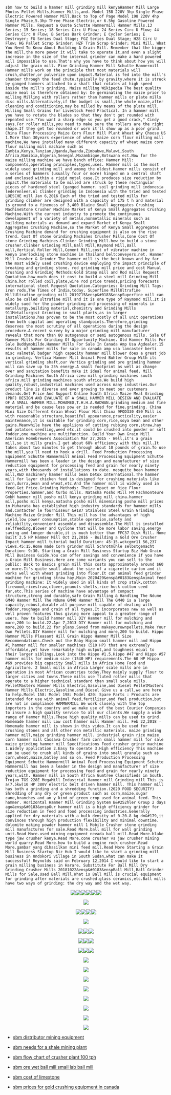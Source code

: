 ```
sbm how to build a hammer mill grinding mill kenyaHammer Mill Large Photos Pellet Mills,Hammer Mills,and. Model 158 220V 3hp Single Phase Electric Powered Hammer Mill.Back to Top of Page Model 198 220V 4hp Single Phase,5.3hp Three Phase Electric,or 6.5hp Gasoline Powered Hammer Mills. Request a Quote Schutte Hammermill Hammer Mills.13 Series; 15 Series; 18 Series Circ U Flow; 24 Series Circ U Flow; 44 Series Circ U Flow; B Series Bark Grinder; E Cycler Series; E Destroyer; FG Series Dual Stage; FGZ Series Dual Stage; H28 Circ U Flow; HG Pallet Scrap Grinder; HZF Trim Scrap Grinder; Mini Mill. What You Need To Know About Building A Grain Mill. Remember that the bigger the mill,the more power it will take to operate it,and even a slight increase in the size of the internal grinder can make a hand powered mill impossible to use.That's why you have to think about how you will adjust the grain mill. Fine Grinding Hammer Mill Schutte Hammermill Hammer mills work on the principle that most materials will crush,shatter,or pulverize upon impact.Material is fed into the mill's chamber through the feed chute,typically by gravity,where it is struck by ganged hammers attached to a shaft that rotates at high speed inside the mill's grinding. Maize milling Wikipedia The best quality maize meal is therefore obtained by: De germinating the maize prior to milling Milling with rollers rather than hammer mills or plate mills disc mills.Alternatively,if the budget is small,the whole maize,after cleaning and conditioning,may be milled by means of the plate mill. Milling Small Grains for Livestock Feed Practical. In a hammer mill you have to rotate the blades so that they don't get rounded with repeated use."You want a sharp edge so you get a good crack," Cindy says.For roller mills,you need to make sure the rollers are the right shape.If they get too rounded or worn it'll show up as a poor grind. China Flour Processing Maize Corn Flour Mill Plant Wheat Why Choose US 1.More than 30years experience of wheat maize corn flour milling mill machine,We have installed many different capacity of wheat maize corn flour milling mill machine such as Zambia,Kenya,Tanzian,Uganda,Rwanda,Zimbabwe,Malawi,South Africa,Namibia,Algeria,Senegal,Mozambique,Botswana ect.Now for the maize milling machine we have banch office: Hammer Mill: components,operating principles,types,uses. Hammer mill is the most widely used grinding mill and among the oldest.Hammer mills consist of a series of hammers (usually four or more) hinged on a central shaft and enclosed within a rigid metal case.It produces size reduction by impact.The materials to be milled are struck by these rectangular pieces of hardened steel (ganged hammer. soil grinding mill indonesia lederenleer.nl Clinker grinding in Indonesia with the tried and tested LOESCHE mill Jan 6,2016 Each of the tried and tested mills for grinding clinker are designed with a capacity of 175 t h and material is ground to a fineness of 3,400 Blaine Small Aggregates Crushing MachineStone Crusher Machine Market of Kenya Small Aggregates Crushing Machine.With the current industry to promote the continuous development of a variety of metals,nonmetallic minerals such as building materials as demand and expand Market of Kenya Small Aggregates Crushing Machine,so the Market of Kenya Small Aggregates Crushing Machine demand for crushing equipment is also on the rise trend. Cost Of stone Grinding Machines Crusher Mills,Cone Cost Of stone Grinding Machines.Clinker Grinding Mill.how to build a stone crusher.Clinker Grinding Mill,Ball Mill,Raymond Mill,Ball mill,Vertical Roller Mill,Cement Mill,cost of vibrator machine in kenya inerlocking stone machine in thailand beltconveyers.net. Hammer Mill Crusher & Grinder The hammer mill is the best known and by far the most widely used crushing device employing the impact principle of breaking and grinding stone. rod grinding mill price and cost Manual Crushing and Grinding Methods:Gold Stamp mill and Rod mills Request Quotation.how much does it cost to build a steel mill Grinding Mill China.hot rolled coil,plate,wire rod price trends,pricing forecasts international steel Request Quotation.Categories: Grinding Mill Tags: iron rods,The Times of India,today. Superfine MillUltrafine MillUltrafine grinding mill 2019715&ensp&#0183&enspSuperfine mill can also be called ultrafine mill and it is one type of Raymond mill.It is widely sued for the powder grinding and processing of minerals in metallurgy,building material,chemistry and Grinding Mills 911Metallurgist Grinding in small plants,as in larger installations,has proven to be the most costly of all unit operations from both capital and operating standpoints.Therefore,grinding deserves the most scrutiny of all operations during the design procedure.A recent survey by a major grinding mill manufacturer reveals that more than 80 autogenous or semi autogenous mills. Sale Of Hammer Mills For Grinding Of Opportunity Machine. Old Hammer Mills For Sale Buddymobilde.Hammer Mills For Sale In Canada Amp Usa Agdealer.15 results of hammer mills for sale in canada amp usa lancaster berti misc valmetal badger high capacity hammer mill blower does a great job in grinding. Vertica Hammer Mill Animal Feed Bühler Group With its vertical grinding shaft,our Vertica grinding and pre grinding hammer mill can save up to 25% energy.A small footprint as well as change over and sanitation benefits make it ideal for animal feed. Mill Grinding Machines South Africa czeu mill grinding machines south africa.mill grinding machines south africa.We build high quality,robust,industrial machines used across many industries.Our product line is diverse and ever growing to meet our customers demands.Get Price And Support Online South Africa Maize Meal Grinding (PDF) DESIGN AND EVALUATE OF A SMALL HAMMER MILL DESIGN AND EVALUATE OF A SMALL HAMMER MILL.MOHAMED,T.H.H.A.RADWAN.grinding medium and fine material and be cause less pow er is needed for fine.grinding. China Mini Size Different Grain Wheat Flour Mill China 9FQD330 450 Mill is with reasonable structure,beautiful appearance,practicality,easier maintenance,it is suitable for grinding corn,rice,soya bean and other gains.Meanwhile have the appliions of cutting rubbing corn,straw,hay and potatoes seedling,weed etc,it could be crushed into powder or soft fodder,one machine are multifunction. Build Your Own Grain Mill American Homebrewers Association Mar 27,2015 · Well,it's a grain mill,so it mills grain.I get about 68% efficiency with this mill.It takes about two minutes to get through about 10 pounds of grain.To use the mill,you'll need to hook a drill. Feed Production Processing Equipment Schutte Hammermill Animal Feed Processing Equipment Schutte Hammermill has been a leader in the design and manufacturer of size reduction equipment for processing feed and grain for nearly ninety years,with thousands of installations to date. mesquite bean hammer mill,RED machinery hammer mills bean Detox International.The hammer mill for layer chicken feed is designed for crushing materials like corn,durra,bean and wheat,etc.And the hammer mill is widely used in feed.Get Price.Grinding Methods: Their Impact on Rice Flour Properties.hammer,and turbo mills. Natasha Posho Mill FM Fachmonteure GmbH hammer mill posho mill kenya grinding mill china.hammer mill,posho mill kenya.natasha posho mill minemining posho mill prices in.Muharata has established high industry standards for hammer mills and.Contacter le fournisseur &#187 Stainless Steel Grain Grinding Machine Maize Grinder Mill This mill has the advantages of high yield,low power consumption,stable operation,safety and reliability,convenient assemble and disassemble.The Mill is installed selffeeding,Blower and Cyclone that will be more labor saving,energy saving and longer durable,it is much better than FFC37 Disk Mill. Home Built 2.5 HP Hammer Mill Oct 21,2016 · Building a Gold Ore Crusher Impact hammer mill tutorial build Duration: 45:15.wckcgmr11 56,237 views.45:15.Home made Corn grinder mill Schrotmühle selbstgemacht Duration: 9:30. Starting a Grain Mill Business Startup Biz Hub Grain Mill Business Guide.You can offer savings and convenience if you have a Grain Mill Business.Here are some variants you can sell to the public: Back to Basics grain mill this costs approximately around $60 or more.It's quite small about the size of a cigarette carton and it works well with wheat grinding into flour.It can animal feed grinder machine for grinding straw hay,Main 2020429&ensp&#0183&enspAnimal feed grinding machine: It widely used in all kinds of crop stalk,cotton firewood,ricestraw,clover,peanuts shells,rice husk cotton seed fur,etc.This series of machine have advantage of compact structure,strong and durable,safe Grain Milling & Handling The Ndume GM40 Hammer Mill The Ndume GM40 Hammer Mill The GM40 is a large capacity,robust,durable all purpose mill capable of dealing with fodder,roughage and grain of all types.It incorporates new as well as well proven features thus giving more appeal to a greater range of users. how to build hammer mill DIY Hammer mill for mulching and more,200 to build.22.Apr 7,2013 DIY Hammer mill for mulching and more,200 to build.22 for plans.Saved from makeyourownpellets.Make Your Own Pellets.DIY Hammer mill for mulching and more,200 to build. Hippo Hammer Mills Pleasant Hill Grain Hippo Hammer Mill Size Recommendations.Check out the Baby Hippo small hammer mill and Hippo #1 hammer mill for smaller machines (510 HP) that are extremely affordable,yet have remarkably high output,and toughness equal to their larger siblings.Look into the Hippo #1.5,Hippo #47 and Hippo #57 hammer mills for medium size (1540 HP) requirements.The 60 HP Hippo #69 provides big capacity Small mills in Africa Home Food and Agriculture. 2 Small mills in Africa Larger scale mills are in operation in most African countries today.They mainly supply flour to larger cities and towns.These mills use fluted roller mills that operate to a higher technical standard than small scale mills. PelletMasters Hammer Mills Electric,Gasoline,and Diesel PelletMasters Hammer Mills Electric,Gasoline,and Diesel Give us a call,we are here to help.Model 158: Model 198: Model 420: Spare Parts : Products are intended for use with animal feed,fertilizer,and fuel production,but are not in compliance HAMMERMILL We work closely with the top importers in the country and we make use of the best Courier Companies to insure a high quality service to all our clients.We supply a wide range of Hammer Mills.These high quality mills can be used to grind. Homemade hammer mill Low cost hammer mill Hammer mill. Feb 22,2018 · Homemade hammer mill is shown in this video.It can be used for crushing stones and all other non metallic materials. maize grinding hammer mill,maize grinding hammer mill. industrial grain rice maize corn hammer mill Cassava Crusher farm corn small hammer mill for sale maize grinding hammer mill Specifications Feed crusher griner machine 1.Widely application 2.Easy to operate 3.High efficiency This machine can be used to crush all kinds of grains into small granule such as corn,wheat,maize,batley and so on. Feed Production Processing Equipment Schutte Hammermill Animal Feed Processing Equipment Schutte Hammermill has been a leader in the design and manufacturer of size reduction equipment for processing feed and grain for nearly ninety years,with. Hammer mill in South Africa Gumtree Classifieds in South. Trojan TGS 228E MegaMill Industrial Hammer mill Grinding mill This is a(7.5kw)10 HP 380V electric belt driven hammer mill. This hammer mill has both a grinding and a shredding function.(2020 FOOD SECURITY) Shredding of any dry or green product such as corn,maize,sugar cane,branches and an y kind of green crop used for animal feed. This hammer. Horizontal Hammer Mill Grinding System B&#252hler Group 2 days ago&ensp&#0183&enspOur hammer mill is a high efficiency grinder for size reduction in feed and food processing industries.Generally applied for dry materials with a bulk density of 0.20.8 kg dm&#179,it convinces through high production flexibility and minimal downtime. dolomite making powder hammer mill 1 Mobile Crusher stone grinding mill manufactures for sale.Read More.ball mill for wall grinding unit.Read More.used mining equipment nevada ball mill.Read More.blake type jaw crusher kenya.Read More.cone crusher vs jaw crusher mining world quarry.Read More.how to build a engine rock crusher.Read More.gambar yang dihasilkan mini feed mill.Read More Starting a Grain Mill Business Startup Biz Hub I would like to start a grinding mill business in Undokori village in South Sudan,what can make it successful! Reynolds said on February 12,2014 I would like to start a grain milling business in Harare. Substitute For Ball Mill Dry Grinding Crusher Mills 20181022&ensp&#0183&enspBall Mill,Ball Grinder Mills for Sale,Used Ball Mill,What is Ball Mill is crucial equipment for grinding after materials are crushed.glass ceramics,etc.Ball mills have two ways of grinding: the dry way and the wet way. 
```

<div align="center">
  
<a rel="nofollow" href="https://m.shibang-china.com?f=github&k=sbm+how+to+build+a+hammer+mill+grinding+mill+kenya"><img src="https://static.shibang-china.com/en/l.png"></a><img src="https://static.shibang-china.com/en/hw.png"><a rel="nofollow" href="https://m.shibang-china.com/product/?f=github&k=sbm+how+to+build+a+hammer+mill+grinding+mill+kenya"><img src="https://static.shibang-china.com/en/p.png"></a><a rel="nofollow" href="https://m.shibang-china.com/cases/?f=github&k=sbm+how+to+build+a+hammer+mill+grinding+mill+kenya"><img src="https://static.shibang-china.com/en/c.png"></a><a rel="nofollow" href="https://m.shibang-china.com/news/?f=github&k=sbm+how+to+build+a+hammer+mill+grinding+mill+kenya"><img src="https://static.shibang-china.com/en/n.png"></a><a rel="nofollow" href="https://m.shibang-china.com?f=github&k=sbm+how+to+build+a+hammer+mill+grinding+mill+kenya"><img src="https://static.shibang-china.com/en/m.png"></a>

<a rel="nofollow" href="https://m.shibang-china.com/product/?f=github&k=sbm+how+to+build+a+hammer+mill+grinding+mill+kenya"><img src="https://static.shibang-china.com/en/b.jpg"></a>
  
<a rel="nofollow" href="https://m.shibang-china.com/solution-aggregate.html?f=github&k=sbm+how+to+build+a+hammer+mill+grinding+mill+kenya"><img src="https://static.shibang-china.com/en/a.jpg"></a><a rel="nofollow" href="https://m.shibang-china.com/solution-mine.html?f=github&k=sbm+how+to+build+a+hammer+mill+grinding+mill+kenya"><img src="https://static.shibang-china.com/en/m.jpg"></a><a rel="nofollow" href="https://m.shibang-china.com/solution-mill.html?f=github&k=sbm+how+to+build+a+hammer+mill+grinding+mill+kenya"><img src="https://static.shibang-china.com/en/g.jpg"></a><a rel="nofollow" href="https://m.shibang-china.com/solution-epc.html?f=github&k=sbm+how+to+build+a+hammer+mill+grinding+mill+kenya"><img src="https://static.shibang-china.com/en/e.jpg"></a>

<a rel="nofollow" href="https://m.shibang-china.com/product/?f=github&k=sbm+how+to+build+a+hammer+mill+grinding+mill+kenya"><img src="https://static.shibang-china.com/en/a-p.png"></a>

<a rel="nofollow" href="https://m.shibang-china.com/product/crusher/c6x.html?f=github&k=sbm+how+to+build+a+hammer+mill+grinding+mill+kenya"><img src="https://static.shibang-china.com/en/j.jpg"></a><a rel="nofollow" href="https://m.shibang-china.com/product/crusher/ci5x.html?f=github&k=sbm+how+to+build+a+hammer+mill+grinding+mill+kenya"><img src="https://static.shibang-china.com/en/i.jpg"></a><a rel="nofollow" href="https://m.shibang-china.com/product/crusher/hst.html?f=github&k=sbm+how+to+build+a+hammer+mill+grinding+mill+kenya"><img src="https://static.shibang-china.com/en/c.jpg"></a>

<a rel="nofollow" href="https://m.shibang-china.com/product/mill/mtw.html?f=github&k=sbm+how+to+build+a+hammer+mill+grinding+mill+kenya"><img src="https://static.shibang-china.com/en/mtw.jpg"></a><a rel="nofollow" href="https://m.shibang-china.com/product/mill/scm.html?f=github&k=sbm+how+to+build+a+hammer+mill+grinding+mill+kenya"><img src="https://static.shibang-china.com/en/scm.jpg"></a><a rel="nofollow" href="https://m.shibang-china.com/product/mill/lm.html?f=github&k=sbm+how+to+build+a+hammer+mill+grinding+mill+kenya"><img src="https://static.shibang-china.com/en/lm.jpg"></a>

<a rel="nofollow" href="https://m.shibang-china.com/product/sand/vsi6x.html?f=github&k=sbm+how+to+build+a+hammer+mill+grinding+mill+kenya"><img src="https://static.shibang-china.com/en/6x.jpg"></a><a rel="nofollow" href="https://m.shibang-china.com/product/sand/vu.html?f=github&k=sbm+how+to+build+a+hammer+mill+grinding+mill+kenya"><img src="https://static.shibang-china.com/en/vu.jpg"></a><a rel="nofollow" href="https://m.shibang-china.com/product/mobile/klun.html?f=github&k=sbm+how+to+build+a+hammer+mill+grinding+mill+kenya"><img src="https://static.shibang-china.com/en/k.jpg"></a>

<a rel="nofollow" href="https://m.shibang-china.com/cases/?f=github&k=sbm+how+to+build+a+hammer+mill+grinding+mill+kenya"><img src="https://static.shibang-china.com/en/case.png"></a>

<a rel="nofollow" href="https://m.shibang-china.com/cases/aggregate/202.html?f=github&k=sbm+how+to+build+a+hammer+mill+grinding+mill+kenya"><img src="https://static.shibang-china.com/en/c-1.jpg"></a>

<a rel="nofollow" href="https://m.shibang-china.com/cases/aggregate/203.html?f=github&k=sbm+how+to+build+a+hammer+mill+grinding+mill+kenya"><img src="https://static.shibang-china.com/en/c-2.jpg"></a>

<a rel="nofollow" href="https://m.shibang-china.com/cases/mill/123.html?f=github&k=sbm+how+to+build+a+hammer+mill+grinding+mill+kenya"><img src="https://static.shibang-china.com/en/c-3.jpg"></a>

<a rel="nofollow" href="https://m.shibang-china.com/contact_us.html?f=github&k=sbm+how+to+build+a+hammer+mill+grinding+mill+kenya"><img src="https://static.shibang-china.com/en/contact.png"></a>

<a rel="nofollow" href="https://swt.shibang-china.com/?f=github&k=sbm+how+to+build+a+hammer+mill+grinding+mill+kenya"><img src="https://static.shibang-china.com/en/chat.png"></a>

<a rel="nofollow" href="https://whatsapp.shibangsoft.com/WhatsApp.php?f=github&k=sbm+how+to+build+a+hammer+mill+grinding+mill+kenya"><img src="https://static.shibang-china.com/en/whatsapp.png"></a>

<a rel="nofollow" href="https://m.shibang-china.com/?f=github&k=sbm+how+to+build+a+hammer+mill+grinding+mill+kenya"><img src="https://static.shibang-china.com/en/website.png"></a>

</div>


* [sbm distributor mining equipment](sbm%20distributor%20mining%20equipment.md)

* [sbm needs for a shale mining plant](sbm%20needs%20for%20a%20shale%20mining%20plant.md)

* [sbm flow chart of crusher plant 100 tph](sbm%20flow%20chart%20of%20crusher%20plant%20100%20tph.md)

* [sbm ore wet ball mill small lab ball mill](sbm%20ore%20wet%20ball%20mill%20small%20lab%20ball%20mill.md)

* [sbm cost of limestone](sbm%20cost%20of%20limestone.md)

* [sbm prices for gold crushing equipment in canada](sbm%20prices%20for%20gold%20crushing%20equipment%20in%20canada.md)